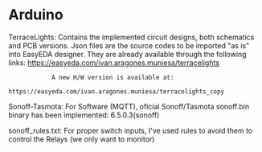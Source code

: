 # Arduino

TerraceLights:  Contains the implemented circuit designs, both schematics and PCB versions.
                Json files are the source codes to be imported "as is" into EasyEDA designer.
                They are already available through the following links:
                    https://easyeda.com/ivan.aragones.muniesa/terracelights
                
                A new H/W version is available at:
                    https://easyeda.com/ivan.aragones.muniesa/terracelights_copy

Sonoff-Tasmota: For Software (MQTT), oficial Sonoff/Tasmota sonoff.bin binary has been implemented: 6.5.0.3(sonoff)

sonoff_rules.txt: For proper switch inputs, I've used rules to avoid them to control the Relays (we only want to monitor)

